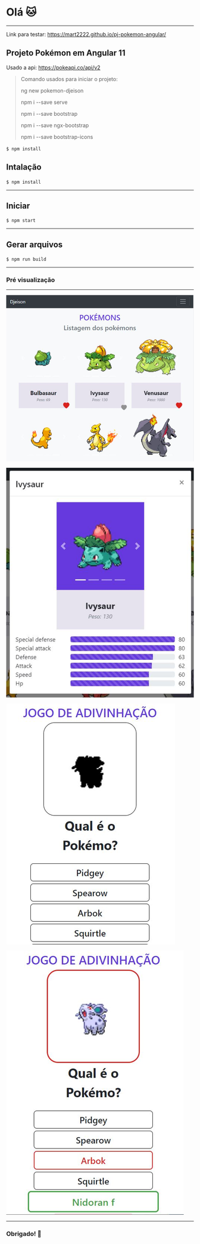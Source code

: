 # Olá :cat:

---
Link para testar: https://mart2222.github.io/pj-pokemon-angular/

## Projeto Pokémon em Angular 11

  Usado a api: https://pokeapi.co/api/v2

> Comando usados para iniciar o projeto:
> 
> ng new pokemon-djeison
> 
> npm i --save serve
> 
> npm i --save bootstrap
> 
> npm i --save ngx-bootstrap
> 
> npm i --save bootstrap-icons

`$ npm install`

## Intalação

`$ npm install`

---

## Iniciar

`$ npm start`

---

## Gerar arquivos

`$ npm run build`

---

### Pré visualização

---

![](https://raw.githubusercontent.com/mart2222/pj-pokemon-angular/master/image/1.JPG)

![](https://raw.githubusercontent.com/mart2222/pj-pokemon-angular/master/image/2.JPG)

![](https://raw.githubusercontent.com/mart2222/pj-pokemon-angular/master/image/3.JPG)

![](https://raw.githubusercontent.com/mart2222/pj-pokemon-angular/master/image/4.JPG)

---
### Obrigado! :100:
